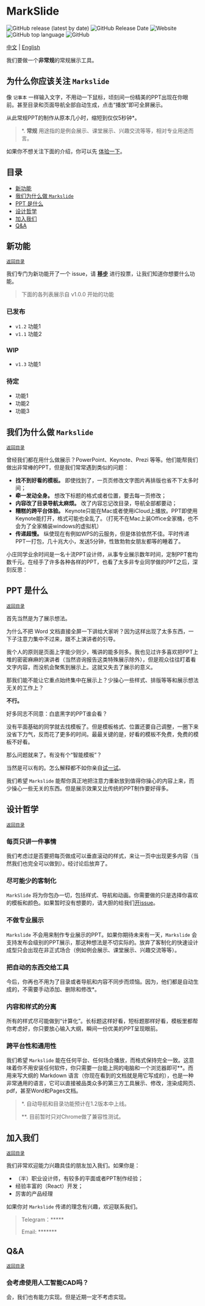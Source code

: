 # MarkSlide

![GitHub release (latest by date)](https://img.shields.io/github/v/release/markslide/markslide)
![GitHub Release Date](https://img.shields.io/github/release-date/markslide/markslide)
![Website](https://img.shields.io/website?url=https%3A%2F%2Fmarkslide.now.sh)
![GitHub top language](https://img.shields.io/github/languages/top/markslide/markslide)
![GitHub](https://img.shields.io/github/license/markslide/markslide)


[中文](/#) | [English](/#)

我们要做一个**非常规**的常规展示工具。

## 为什么你应该关注 `Markslide`

像 `记事本` 一样输入文字，不用动一下鼠标，顷刻间一份精美的PPT出现在你眼前。甚至目录和页面导航全部自动生成，点击“播放”即可全屏展示。

从此常规PPT的制作从原本几小时，缩短到仅仅5秒钟*。

> *. **常规** 用途指的是例会展示、课堂展示、兴趣交流等等，相对专业用途而言。

如果你不想关注下面的介绍，你可以先 [体验一下](https://markslide.now.sh)。

## 目录

- [新功能](#新功能)
- [我们为什么做 `Markslide`](#我们为什么做-Markslide)
- [PPT 是什么](#PPT-是什么)
- [设计哲学](#设计哲学)
- [加入我们](#加入我们)
- [Q&A](#QA)

## 新功能

[`返回目录`](#目录)

我们专门为新功能开了一个 issue，请 **[移步](https://github.com/markslide/markslide/issues/51)** 进行投票，让我们知道你想要什么功能。

> 下面的各列表展示自 v1.0.0 开始的功能

### 已发布

- `v1.2` 功能1
- `v1.1` 功能2

### WIP

- `v1.3` 功能1

### 待定

- 功能1
- 功能2
- 功能3

## 我们为什么做 `Markslide`

[`返回目录`](#目录)

曾经我们都在用什么做展示？PowerPoint、Keynote、Prezi 等等。他们能帮我们做出非常棒的PPT，但是我们常常遇到类似的问题：

 - **找不到好看的模板。** 即使找到了，一页页修改文字图片再排版也省不下太多时间；
 - **牵一发动全身。** 想改下标题的格式或者位置，要去每一页修改；
 - **内容改了目录导航太麻烦。** 改了内容忘记改目录，导航全部都要动；
 - **糟糕的跨平台体验。** Keynote只能在Mac或者使用iCloud上播放。PPT即使用Keynote能打开，格式可能也全乱了。（打死不在Mac上装Office全家桶，也不会为了全家桶装windows的虚拟机）
 - **传递超慢。** 纵使现在有例如WPS的云服务，但是体验依然不佳。平时传递PPT一打包，几十兆大小，发送5分钟，性致勃勃女朋友都等的睡着了。

小庄同学业余时间是一名十流PPT设计师，从事专业展示数年时间，定制PPT套均数千元。在经手了许多各种各样的PPT，也看了太多非专业同学做的PPT之后，深刻反思：

## PPT 是什么

[`返回目录`](#目录)

首先当然是为了展示想法。

为什么不把 Word 文档直接全屏一下讲给大家听？因为这样出现了太多东西，一下子注意力集中不过来，跟不上演讲者的引导。

我个人的原则是页面上字能少则少，嘴讲的能多则多。我也见过许多喜欢把PPT上堆的密密麻麻的演讲者（当然咨询报告这类特殊展示除外），但是观众往往盯着看文字内容，而没机会聚焦到展示上。这就又失去了展示的意义。

那我们能不能让它重点始终集中在展示上？少操心一些样式、排版等等和展示想法无关的工作上？

**不行。**

好多同志不同意：白底黑字的PPT谁会看？

没有平面基础的同学就去找模板了。但是模板格式、位置还要自己调整，一圈下来没省下力气，反而花了更多的时间。最最关键的是，好看的模板不免费，免费的模板不好看。

那么问题就来了。有没有个“智能模板”？

当然是可以有的。怎么解释都不如你亲自[试一试](https://markslide.now.sh)。

我们希望 `Markslide` 能帮你真正地把注意力重新放到值得你操心的内容上来，而少操心一些无关的东西。但是展示效果又比传统的PPT制作要好得多。

## 设计哲学

[`返回目录`](#目录)

### 每页只讲一件事情
我们考虑过是否要把每页做成可以垂直滚动的样式，来让一页中出现更多内容（当然我们也完全可以做到）。经讨论后放弃了。

### 尽可能少的客制化
`MarkSlide` 将为你包办一切，包括样式、导航和动画。你需要做的只是选择你喜欢的模板和颜色。如果暂时没有想要的，请大胆的给我们[开issue](https://help.github.com/cn/articles/creating-an-issue)。

### 不做专业展示
`Markslide` 不会用来制作专业展示的PPT。如果你期待未来有一天，`Markslide` 会支持发布会级别的PPT展示，那这种想法是不切实际的。放弃了客制化的快速设计成型只会出现在非正式场合（例如例会展示、课堂展示、兴趣交流等等）。

### 把自动的东西交给工具
今后，你再也不用为了目录或者导航和内容不同步而烦恼。因为，他们都是自动生成的，不需要手动添加、删除和修改*。

### 内容和样式的分离
所有的样式尽可能做到“计算化”。长标题这样好看，短标题那样好看，模板里都帮你考虑好，你只要放心输入大纲，瞬间一份优美的PPT呈现眼前。

### 跨平台性和通用性
我们希望 `Markslide` 能在任何平台、任何场合播放，而格式保持完全一致。这意味着你不用安装任何软件，你只需要一台能上网的电脑和一个浏览器即可**。而用来写大纲的 Markdown 语言（你现在看到的文档就是用它写成的），也是一种非常通用的语言，它可以直接被品类众多的第三方工具展示、修改，渲染成网页、pdf，甚至Word和Pages文档。


>  *. 自动导航和目录功能预计在1.2版本中上线。
> 
> **. 目前暂时只对Chrome做了兼容性测试。

## 加入我们

[`返回目录`](#目录)

我们非常欢迎能力兴趣具佳的朋友加入我们。如果你是：

 - （半）职业设计师，有较多的平面或者PPT制作经验；
 - 经验丰富的（React）开发；
 - 厉害的产品经理

 如果你对 `Markslide` 传递的理念有兴趣，欢迎联系我们。
 
 > Telegram：*****
 > 
 > Email: *******

## Q&A

[`返回目录`](#目录)

### 会考虑使用人工智能CAD吗？

会，我们也有能力实现。但是近期一定不考虑实现。

